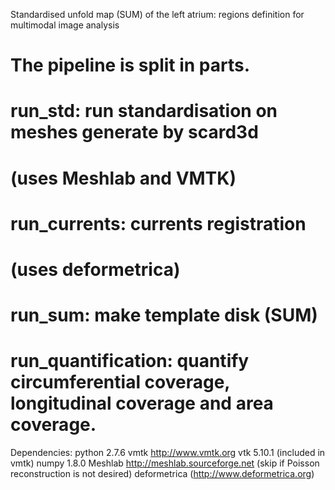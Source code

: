 
Standardised unfold map (SUM) of the left atrium: regions definition for multimodal image analysis

# The pipeline is split in parts.
# run_std:              run standardisation on meshes generate by scard3d
#                       (uses Meshlab and VMTK)
# run_currents:         currents registration
#                       (uses deformetrica)
# run_sum:              make template disk (SUM)
# run_quantification:   quantify circumferential coverage, longitudinal coverage and area coverage.

Dependencies:
python 2.7.6
vmtk http://www.vmtk.org
vtk 5.10.1 (included in vmtk)
numpy 1.8.0
Meshlab http://meshlab.sourceforge.net (skip if Poisson reconstruction is not desired)
deformetrica (http://www.deformetrica.org)


